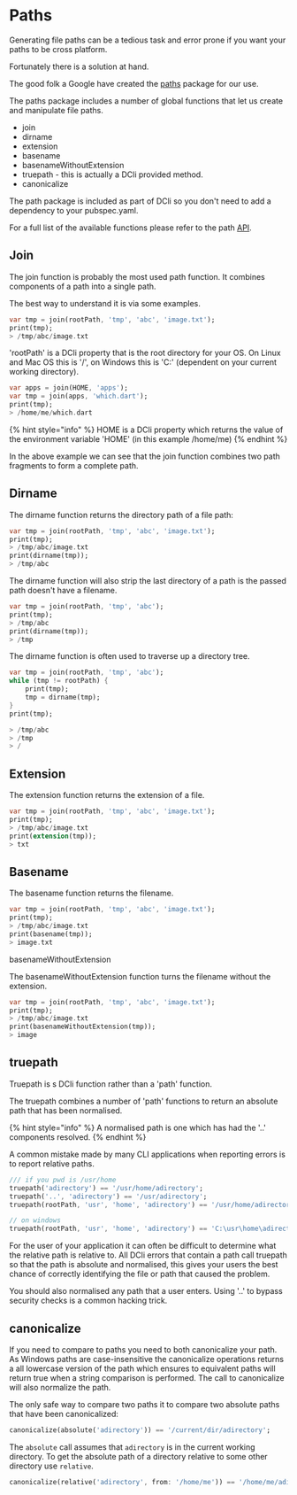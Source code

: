 # Paths

Generating file paths can be a tedious task and error prone if you want your paths to be cross platform.

Fortunately there is a solution at hand.

The good folk a Google have created the [paths](https://pub.dev/packages/path) package for our use.

The paths package includes a number of global functions that let us create and manipulate file paths.

* join
* dirname
* extension
* basename
* basenameWithoutExtension
* truepath - this is actually a DCli provided method.
* canonicalize

The path package is included as part of DCli so you don't need to add a dependency to your pubspec.yaml.

For a full list of the available functions please refer to the path [API](https://pub.dev/documentation/path/latest/).

## Join

The join function is probably the most used path function. It combines components of a path into a single path.

The best way to understand it is via some examples.

```dart
var tmp = join(rootPath, 'tmp', 'abc', 'image.txt');
print(tmp);
> /tmp/abc/image.txt
```

'rootPath' is a DCli property that is the root directory for your OS. On Linux and Mac OS this is '/', on Windows this is 'C:\' \(dependent on your current working directory\).

```dart
var apps = join(HOME, 'apps');
var tmp = join(apps, 'which.dart');
print(tmp);
> /home/me/which.dart
```

{% hint style="info" %}
HOME is a DCli property which returns the value of the environment variable 'HOME' \(in this example /home/me\)
{% endhint %}

In the above example we can see that the join function combines two path fragments to form a complete path.

## Dirname

The dirname function returns the directory path of a file path:

```dart
var tmp = join(rootPath, 'tmp', 'abc', 'image.txt');
print(tmp);
> /tmp/abc/image.txt
print(dirname(tmp));
> /tmp/abc
```

The dirname function will also strip the last directory of a path is the passed path doesn't have a filename.

```dart
var tmp = join(rootPath, 'tmp', 'abc');
print(tmp);
> /tmp/abc
print(dirname(tmp));
> /tmp
```

The dirname function is often used to traverse up a directory tree.

```dart
var tmp = join(rootPath, 'tmp', 'abc');
while (tmp != rootPath) {
    print(tmp);
    tmp = dirname(tmp);
}
print(tmp);

> /tmp/abc
> /tmp
> /
```

## Extension

The extension function returns the extension of a file.

```dart
var tmp = join(rootPath, 'tmp', 'abc', 'image.txt');
print(tmp);
> /tmp/abc/image.txt
print(extension(tmp));
> txt
```

## Basename

The basename function returns the filename.

```dart
var tmp = join(rootPath, 'tmp', 'abc', 'image.txt');
print(tmp);
> /tmp/abc/image.txt
print(basename(tmp));
> image.txt
```

basenameWithoutExtension

The basenameWithoutExtension function turns the filename without the extension.

```dart
var tmp = join(rootPath, 'tmp', 'abc', 'image.txt');
print(tmp);
> /tmp/abc/image.txt
print(basenameWithoutExtension(tmp));
> image
```

## truepath

Truepath is s DCli function rather than a 'path' function.

The truepath combines a number of 'path' functions to return an absolute path that has been normalised.

{% hint style="info" %}
A normalised path is one which has had the '..' components resolved.
{% endhint %}

A common mistake made by many CLI applications when reporting errors is to report relative paths.

```dart
/// if you pwd is /usr/home
truepath('adirectory') == '/usr/home/adirectory';
truepath('..', 'adirectory') == '/usr/adirectory';
truepath(rootPath, 'usr', 'home', 'adirectory') == '/usr/home/adirectory';

// on windows
truepath(rootPath, 'usr', 'home', 'adirectory') == 'C:\usr\home\adirectory';

```

For the user of your application it can often be difficult to determine what the relative path is relative to. All DCli errors that contain a path call truepath so that the path is absolute and normalised, this gives your users the best chance of correctly identifying the file or path that caused the problem.

You should also normalised any path that a user enters. Using '..' to bypass security checks is a common hacking trick.

## **canonicalize**

If you need to compare to paths you need to both canonicalize your path. As Windows paths are case-insensitive the canonicalize operations returns a all lowercase version of the path which ensures to equivalent paths will return true when a string comparison is performed. The call to canonicalize will also normalize the path.

The only safe way to compare two paths it to compare two absolute paths that have been canonicalized:

```dart
canonicalize(absolute('adirectory')) == '/current/dir/adirectory';
```

The `absolute` call assumes that `adirectory` is in the current working directory. To get the absolute path of a directory relative to some other directory use `relative`.

```dart
canonicalize(relative('adirectory', from: '/home/me')) == '/home/me/adirectory';
```

